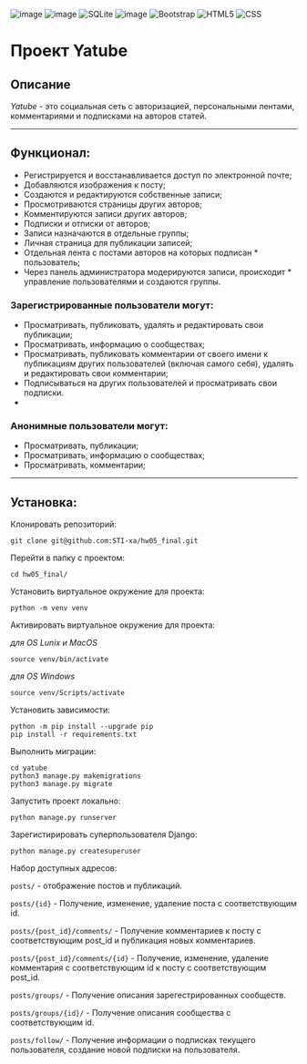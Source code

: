 ![image](https://img.shields.io/badge/Python-FFD43B?style=for-the-badge&logo=python&logoColor=blue)
![image](https://img.shields.io/badge/Django-092E20?style=for-the-badge&logo=django&logoColor=green)
![SQLite](https://img.shields.io/badge/sqlite-%2307405e.svg?style=for-the-badge&logo=sqlite&logoColor=white)
![image](https://img.shields.io/badge/GitHub-100000?style=for-the-badge&logo=github&logoColor=white)
![Bootstrap](https://img.shields.io/badge/bootstrap-%238511FA.svg?style=for-the-badge&logo=bootstrap&logoColor=white)
![HTML5](https://ziadoua.github.io/m3-Markdown-Badges/badges/HTML/html1.svg)
![CSS](https://ziadoua.github.io/m3-Markdown-Badges/badges/CSS/css1.svg)
# Проект Yatube

## Описание

*Yatube* - это социальная сеть с авторизацией, персональными лентами, комментариями и подписками на авторов статей.
___
## Функционал:
* Регистрируется и восстанавливается доступ по электронной почте;
* Добавляются изображения к посту;
* Создаются и редактируются собственные записи;
* Просмотриваются страницы других авторов;
* Комментируются записи других авторов;
* Подписки и отписки от авторов;
* Записи назначаются в отдельные группы;
* Личная страница для публикации записей;
* Отдельная лента с постами авторов на которых подписан * пользователь;
* Через панель администратора модерируются записи, происходит * управление пользователями и создаются группы.

### Зарегистрированные пользователи могут:

* Просматривать, публиковать, удалять и редактировать свои публикации;
* Просматривать, информацию о сообществах;
* Просматривать, публиковать комментарии от своего имени к публикациям других пользователей (включая самого себя), удалять и редактировать свои комментарии;
* Подписываться на других пользователей и просматривать свои подписки.
* 
### Анонимные пользователи могут:

* Просматривать, публикации;
* Просматривать, информацию о сообществах;
* Просматривать, комментарии;
____

## Установка:
Клонировать репозиторий:

```
git clone git@github.com:STI-xa/hw05_final.git
```

Перейти в папку с проектом:

```
cd hw05_final/
```

Установить виртуальное окружение для проекта:

```
python -m venv venv
```

Активировать виртуальное окружение для проекта:

*для OS Lunix и MacOS*
```
source venv/bin/activate
```


*для OS Windows*
```
source venv/Scripts/activate
```

Установить зависимости:
```
python -m pip install --upgrade pip
pip install -r requirements.txt
```

Выполнить миграции:
```
cd yatube
python3 manage.py makemigrations
python3 manage.py migrate
```

Запустить проект локально:

```
python manage.py runserver
```


Зарегистирировать суперпользователя Django:
```
python manage.py createsuperuser
```


Набор доступных адресов:

`posts/` - отображение постов и публикаций.

`posts/{id}` - Получение, изменение, удаление поста с соответствующим id.

`posts/{post_id}/comments/` - Получение комментариев к посту с соответствующим post_id и публикация новых комментариев.

`posts/{post_id}/comments/{id}` - Получение, изменение, удаление комментария с соответствующим id к посту с соответствующим post_id.

`posts/groups/` - Получение описания зарегестрированных сообществ.

`posts/groups/{id}/` - Получение описания сообщества с соответствующим id.

`posts/follow/` - Получение информации о подписках текущего пользователя, создание новой подписки на пользователя.
